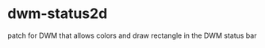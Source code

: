 dwm-status2d
============

patch for DWM that allows colors and draw rectangle in the DWM status bar
